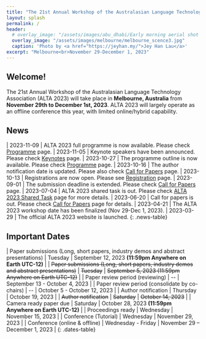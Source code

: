 ```yaml
---
title: "The 21st Annual Workshop of the Australasian Language Technology Association"
layout: splash
permalink: /
header:
  # overlay_image: "/assets/images/abu_dhabi/Early morning aerial shot of Qasr Al Watan.JPEG.jpg"
  overlay_image: "/assets/images/melbourne/melbourne_scence3.jpg"
  caption: 'Photo by <a href="https://jeyhan.my/">Jey Han Lau</a>'
excerpt: "Melbourne<br>November 29-December 1, 2023"
---
```

## Welcome!
The 21st Annual Workshop of the Australasian Language Technology Association (ALTA 2023) will take place in **Melbourne, Australia** from **November 29th to December 1st, 2023**. ALTA 2023 will largely operate as an offline conference this year, with limited online/hybrid capability.

## News
<style>
/*.news-table { font-size: .9em; table-layout: fixed; text-align: left; }
.news-table tr td:nth-child(1) { font-weight: bold; width: 42em; }*/
.news-table { font-size: .8em; table-layout: fixed;}
.news-table tr td:nth-child(1) {font-weight: bold; width: 25em; }
.news-table tr td:nth-child(2) {font-weight: bold; width: 55em; }
</style>
| 2023-11-09 | ALTA 2023 full programme is now available. Please check [Programme](/program) page.
| 2023-11-05 | Keynote speakers have been announced. Please check [Keynotes](/program/keynotes) page.
| 2023-10-27 | The programme outline is now available. Please check [Programme](/program) page.
| 2023-10-16 | The author notification date is updated. Please also check [Call for Papers](/calls/main_conference_papers/) page.
| 2023-10-13 | Registrations are now open. Please see [Registration](/registration) page.
| 2023-09-01 | The submission deadline is extended. Please check [Call for Papers](/calls/main_conference_papers/) page.
| 2023-07-04 | ALTA 2023 shared task is out. Please check [ALTA 2023 Shared Task](https://www.alta.asn.au/events/sharedtask2023/) page for more details.
| 2023-06-20 | Call for papers is out. Please check [Call for Papers](/calls/main_conference_papers/) page for details.
| 2023-04-21 | The ALTA 2023 workshop date has been finalized (Nov 29-Dec 1, 2023).
| 2023-03-29 | The official ALTA 2023 website is launched.
{: .news-table}

<!-- [**Proceedings of EMNLP 2022.**](https://aclanthology.org/events/emnlp-2022/)
{: .text-center .notice--info}

[**Talk video by Gary Marcus.**](https://www.dropbox.com/s/816jhaqp9nqcnry/EMNLP%20odf%20video.mp4?dl=0)
{: .text-center .notice--info}

[**In-Person Conference Attendee Poster and Demo Session Assignments (Dec 11).**](https://drive.google.com/file/d/1acA7HrKL4_AAOP_MHG5kheA_olWwyua1/view)
{: .text-center .notice--info}

[**Directions to the Social Event (Dec 10).**](https://twitter.com/emnlpmeeting/status/1601534679815004166)
{: .text-center .notice--info}

[**In-Person Conference Attendee Poster and Demo Session Assignments (Dec 10).**](https://drive.google.com/file/d/1yxpkSKDiQ2jYnT4oZRfA6DWFJYaRSjwm/view)
{: .text-center .notice--info}



[**Proceedings of the 2022 Conference on Empirical Methods in Natural Language Processing.**](https://preview.aclanthology.org/emnlp-22-ingestion/volumes/2022.emnlp-main/)
{: .text-center .notice--info}

[**Industry session papers, oral presentations and posters**](/downloads/Submission_Information.xlsx) is now available.
{: .text-center .notice--info}

[**COVID-19 content for handbook/website**](https://docs.google.com/document/d/1eGICtttSKN6u50CiN3e8J37xRCTLWbL0zTkGg0he3H8/edit?usp=sharing) is now available.
{: .text-center .notice--info}

**The early registration deadline has been extended to November 10.**
{: .text-center .notice--info} -->

<!-- [**List of accepted work**](/downloads/Accepted-Papers-20221122.xls) is now available (update CL and TACL, click for detail).
{: .text-center .notice--info}

<div class="text-center notice--danger">
<p><a href="https://softconf.com/emnlp2022/industry-track"><strong>Industry Track submission link</strong></a> is now available.
</p>
</div> -->

<!-- [**Main Conference Papers submission link**](https://softconf.com/emnlp2022/papers/) is now available.
{: .text-center .notice--info} -->



<!-- ## LASTEST BLOG POSTS  -->

<!-- <style>
/*.news-table { font-size: .9em; table-layout: fixed; text-align: left; }
.news-table tr td:nth-child(1) { font-weight: bold; width: 42em; }*/
.news-table { font-size: .9em; table-layout: fixed;}
.news-table tr td:nth-child(1) {font-weight: bold; width: 25em; }
.news-table tr td:nth-child(2) {font-weight: bold; width: 55em; }
</style>
| Mar 17, 2023 | TBD
| Feb 17, 2023 | Exec meeting
{: .news-table} -->

<!-- [Older BLOG POSTS](/blog/){: .btn .btn--info}
{: .text-center} -->

<!-- <div class="text-center notice--danger">
<p>Please fill out the short <a href="https://forms.office.com/r/Ww583kAMf7"><strong>post-conference survey</strong></a> to help us better organize future conferences.</p>
<p style="font-size: 80%">The survey takes ~4 minutes to complete. Note that there will be no email receipt once you hit submit, and please only submit once.
Aggregate statistics for non-text answers may be made publicly available. Answers to this survey will remain anonymous.
Any questions or direct feedback can be sent to <a href="mailto:naacl-contact@aclweb.org">naacl-contact@aclweb.org</a>.
</p>
</div>

NAACL D&I videos are now available on our [**Youtube channel**](https://www.youtube.com/channel/UCbdq7M48OgNoPIa9Uj_IBCw).
{: .text-center .notice--info}

The [**Virtual Conference Website**](https://underline.io/events/122/reception)
([walkthrough video](https://screencast-o-matic.com/watch/crhwbGVh3vx))
is still available for registered participants.
A subset of the content will be made available without registration in mid July,
and the pre-recorded talks for authors who opted in will be uploaded to the ACL anthology.<br>
<img src="/assets/images/logos/underline.png" style="max-height: 5em;">
{: .text-center .notice--info}

The [**Conference Program Schedule**](/program/) is now online.
{: .text-center .notice--info} -->

<!-- <style>
.news-table { font-size: .9em; table-layout: fixed; }
.news-table tr td:nth-child(1) { font-weight: bold; width: 10em; }
</style>

| June 18, 2021 | Blogpost by D&I chairs: [Increasing Financial Accessibility in NAACL](/blog/dni-subsidies).
| June 8, 2021 | Congratulations to the winners of the [Best Demo Award](/blog/best-demo-award)!
| June 8, 2021 | Congratulations to the winners of the [Best Industry Paper Award](/blog/best-industry-paper)!
| June 3, 2021 | Added details about the [Careers in NLP](/blog/careers-in-nlp) industry panel.
| June 4, 2021 | Added [instructions for presenters](/participants/presenters/) and [Zoom rooms instructions](/participants/zoom-rooms/)
| June 3, 2021 | Details about the [Startups in NLP](/blog/startups-in-nlp) industry panel.
| June 3, 2021 | Updates from the program chairs on the [paper review process](/blog/paper-review-process) and [ethics-review-process](/blog/ethics-review-process).
| June 2, 2021 | Congratulations to the winners of the [Best Paper Awards](/blog/best-paper-awards)!
| June 2, 2021 | Blogpost by D&I chairs: [NAACL Mentoring Sessions](/blog/mentoring/)
| June 1, 2021 | The [Conference Structure](/blog/conference-structure/) is now available.
| June 1, 2021 | Added the list of [Keynote Speakers](/program/keynotes/).
| May 31, 2021 | Event annoucements by D&I chairs: [Mexican Cultural Events](/blog/mexican-event), [Intersectionality in NLP](/blog/intersectionality-panel), [Inclusivity in Conferences](/blog/inclusivity-panel), [Getting into NLP research and grad school applications](/blog/grad-school-panel/)
{: .news-table} -->

<!-- [Older News](/archive/){: .btn .btn--info}
{: .text-center} -->

<!--
| ~~Start of the anonymity period~~ | ~~Friday~~ | ~~October 23, 2020~~ |
| ~~Final paper submissions due (*long & short*)~~ | ~~Monday~~ | ~~November 23, 2020~~ |
| ~~Author Response Period~~ | ~~Wednesday – Monday~~ | ~~January 20 – 25, 2021~~ |
| ~~Notification of acceptance~~ | ~~Wednesday~~ | ~~March 10, 2021~~ |
| ~~Camera ready papers due~~ | ~~Sunday~~ | ~~April 11, 2021~~ |
| ~~Final notification for papers requiring ethics re-review~~ | ~~Friday~~ | ~~April 30, 2021~~ |
| ~~Publication date~~ | ~~Monday~~ | ~~May 24, 2021~~ |
| ~~Co-located event: [NLP Summer School 2021](https://ampln.github.io/escuelaverano2021/)~~ | ~~Thursday – Friday~~ | ~~June 3 – 4, 2021~~ |
!-->


## Important Dates

<style>
.dates-table { font-size: .8em; }
.dates-table tr td:nth-child(1) { width: 50%; }
.dates-table tr td:nth-child(2) { width: 10%; }
.dates-table del { color: #888; }
</style>

| Paper submissions (Long, short papers, industry demos and abstract presentations) | Tuesday | September 12, 2023 **(11:59pm Anywhere on Earth UTC-12)**  |
| <del>Paper submissions (Long, short papers, industry demos and abstract presentations)</del> | <del>Tuesday</del> | <del>September 5, 2023 (11:59pm Anywhere on Earth UTC-12)</del>  |
| Paper review period (reviewing) | -- | September 13 - October 4, 2023 |
| Paper review period (consolidate by co-chairs) | -- | October 5 - October 12, 2023 |
| Author notification | Thursday | October 19, 2023 |
| <del>Author notification</del> | <del>Saturday</del> | <del>October 14, 2023</del> |
| Camera ready paper due | Saturday | October 28, 2023 **(11:59pm Anywhere on Earth UTC-12)** |
| Proceedings ready | Wednesday | November 15, 2023 |
| Conference (Tutorial) | Wednesday | November 29, 2023 |
| Conference (online & offline) | Wednesday - Friday | November 29 – December 1, 2023 |
{: .dates-table}

<!--
<b>All deadlines are 11.59 pm <a target="_blank" href="https://www.timeanddate.com/time/zone/timezone/utc-12">UTC -12h</a> (anywhere on earth).</b>
!-->
